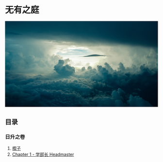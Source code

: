 # 无有之庭

![pic](素材/bkg_cc0.jpg)

## 目录
### 日升之卷 
1. [楔子](卷一/楔子.md)
2. [Chapter 1 - 学部长 Headmaster](卷一/Chapter%201%20-%20学部长%20Headmaster.md)